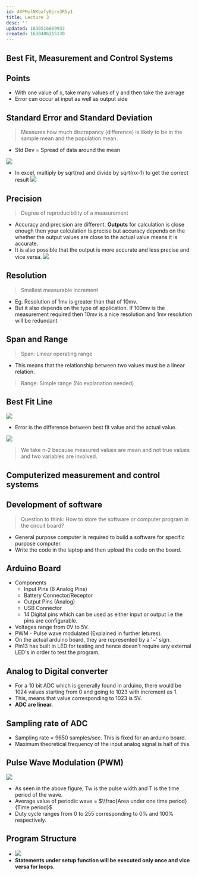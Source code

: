 ```yaml
---
id: 4XPMylNKbafyOjrv3R5y1
title: Lecture 3
desc: ''
updated: 1630516069933
created: 1630406115130
---
```


## Best Fit, Measurement and Control Systems

## Points

- With one value of x, take many values of y and then take the average
- Error can occur at input as well as output side

## Standard Error and Standard Deviation

> Measures how much discrepancy (difference) is likely to be in the sample mean and the population mean.

- Std Dev = Spread of data around the mean

![](/assets/images/2021-08-27-09-42-54.png)

- In excel, multiply by sqrt(nx) and divide by sqrt(nx-1) to get the correct result
  ![](/assets/images/2021-08-27-09-44-23.png)

## Precision

> Degree of reproducibility of a measurement

- Accuracy and precision are different. **Outputs** for calculation is close enough then your calculation is precise but accuracy depends on the whether the output values are close to the actual value means it is accurate.
- It is also possible that the output is more accurate and less precise and vice versa.
  ![](/assets/images/2021-08-31-23-19-59.png)

## Resolution

> Smallest measurable increment

- Eg. Resolution of 1mv is greater than that of 10mv.
- But it also depends on the type of application. If 100mv is the measurement required then 10mv is a nice resolution and 1mv resolution will be redundant

## Span and Range

> Span: Linear operating range

- This means that the relationship between two values must be a linear relation.

> Range: Simple range (No explanation needed)

## Best Fit Line

![](/assets/images/2021-08-27-10-03-26.png)

- Error is the difference between best fit value and the actual value.

![](/assets/images/2021-08-27-10-09-13.png)

> We take n-2 because measured values are mean and not true values and two variables are involved.

## Computerized measurement and control systems

## Development of software

> Question to think: How to store the software or computer program in the circuit board?

- General purpose computer is required to build a software for specific purpose computer.
- Write the code in the laptop and then upload the code on the board.

## Arduino Board

- Components
  - Input Pins (6 Analog Pins)
  - Battery Connector/Receptor
  - Output Pins (Analog)
  - USB Connector
  - 14 Digital pins which can be used as either input or output i.e the pins are configurable.
- Voltages range from 0V to 5V.
- PWM - Pulse wave modulated (Explained in further letures).
- On the actual arduino board, they are represented by a '~' sign.
- Pin13 has built in LED for testing and hence doesn't require any external LED's in order to test the program.

## Analog to Digital converter

- For a 10 bit ADC which is generally found in arduino, there would be 1024 values starting from 0 and going to 1023 with increment as 1.
- This, means that value corresponding to 1023 is 5V.
- **ADC are linear.**

## Sampling rate of ADC

- Sampling rate = 9650 samples/sec. This is fixed for an arduino board.
- Maximum theoretical frequency of the input analog signal is half of this.

## Pulse Wave Modulation (PWM)

![](/assets/images/2021-09-01-22-26-19.png)

- As seen in the above figure, Tw is the pulse width and T is the time period of the wave.
- Average value of periodic wave = $\\frac{Area under one time period}{Time period}$
- Duty cycle ranges from 0 to 255 corresponding to 0% and 100% respectively.

## Program Structure

- ![](/assets/images/2021-09-01-22-31-18.png)
- **Statements under setup function will be executed only once and vice versa for loops.**

